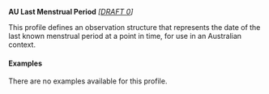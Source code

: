 **AU Last Menstrual Period** *[[DRAFT 0](guidance.html)]*

This profile defines an observation structure that represents the date of the last known menstrual period at a point in time, for use in an Australian context.


#### Examples

There are no examples available for this profile.